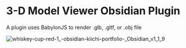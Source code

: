# 3-D Model Viewer Obsidian Plugin 

A plugin uses BabylonJS to render .glb, .gltf, or .obj file

![whiskey-cup-red-1_-_obsidian-kiichi-portfolio_-_Obsidian_v1_1_9](https://user-images.githubusercontent.com/396816/211205973-eff85a3c-e02e-432c-b23e-ed252763c5f8.jpg)
